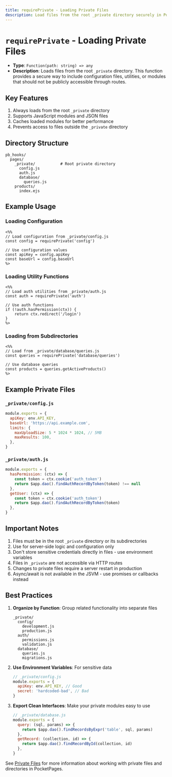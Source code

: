 ```yaml
---
title: requirePrivate - Loading Private Files
description: Load files from the root _private directory securely in PocketPages templates using the requirePrivate function.
---
```


# `requirePrivate` - Loading Private Files

- **Type**: `Function(path: string) => any`
- **Description**: Loads files from the root `_private` directory. This function provides a secure way to include configuration files, utilities, or modules that should not be publicly accessible through routes.

## Key Features

1. Always loads from the root `_private` directory
2. Supports JavaScript modules and JSON files
3. Caches loaded modules for better performance
4. Prevents access to files outside the `_private` directory

## Directory Structure

```
pb_hooks/
  pages/
    _private/           # Root private directory
      config.js
      auth.js
      database/
        queries.js
    products/
      index.ejs
```

## Example Usage

### Loading Configuration

```ejs
<%%
// Load configuration from _private/config.js
const config = requirePrivate('config')

// Use configuration values
const apiKey = config.apiKey
const baseUrl = config.baseUrl
%>
```

### Loading Utility Functions

```ejs
<%%
// Load auth utilities from _private/auth.js
const auth = requirePrivate('auth')

// Use auth functions
if (!auth.hasPermission(ctx)) {
    return ctx.redirect('/login')
}
%>
```

### Loading from Subdirectories

```ejs
<%%
// Load from _private/database/queries.js
const queries = requirePrivate('database/queries')

// Use database queries
const products = queries.getActiveProducts()
%>
```

## Example Private Files

### `_private/config.js`

```javascript
module.exports = {
  apiKey: env.API_KEY,
  baseUrl: 'https://api.example.com',
  limits: {
    maxUploadSize: 5 * 1024 * 1024, // 5MB
    maxResults: 100,
  },
}
```

### `_private/auth.js`

```javascript
module.exports = {
  hasPermission: (ctx) => {
    const token = ctx.cookie('auth_token')
    return $app.dao().findAuthRecordByToken(token) !== null
  },
  getUser: (ctx) => {
    const token = ctx.cookie('auth_token')
    return $app.dao().findAuthRecordByToken(token)
  },
}
```

## Important Notes

1. Files must be in the root `_private` directory or its subdirectories
2. Use for server-side logic and configuration only
3. Don't store sensitive credentials directly in files - use environment variables
4. Files in `_private` are not accessible via HTTP routes
5. Changes to private files require a server restart in production
6. Async/await is not available in the JSVM - use promises or callbacks instead

## Best Practices

1. **Organize by Function**: Group related functionality into separate files

   ```
   _private/
     config/
       development.js
       production.js
     auth/
       permissions.js
       validation.js
     database/
       queries.js
       migrations.js
   ```

2. **Use Environment Variables**: For sensitive data

   ```javascript
   // _private/config.js
   module.exports = {
     apiKey: env.API_KEY, // Good
     secret: 'hardcoded-bad', // Bad
   }
   ```

3. **Export Clean Interfaces**: Make your private modules easy to use
   ```javascript
   // _private/database.js
   module.exports = {
     query: (sql, params) => {
       return $app.dao().findRecordsByExpr('table', sql, params)
     },
     getRecord: (collection, id) => {
       return $app.dao().findRecordById(collection, id)
     },
   }
   ```

See [Private Files](/docs/private-files) for more information about working with private files and directories in PocketPages.
